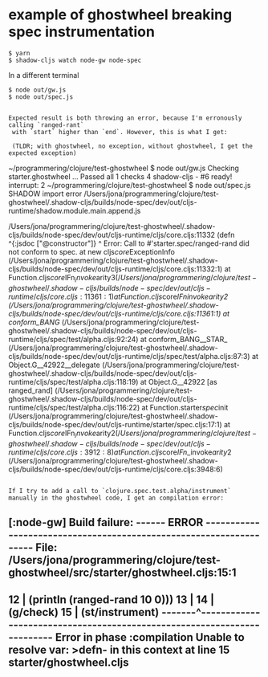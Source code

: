# example of ghostwheel breaking spec instrumentation

```
$ yarn
$ shadow-cljs watch node-gw node-spec
```

In a different terminal
```
$ node out/gw.js
$ node out/spec.js


Expected result is both throwing an error, because I'm erronously calling `ranged-rant`
 with `start` higher than `end`. However, this is what I get:
 
 (TLDR; with ghostwheel, no exception, without ghostwheel, I get the expected exception)

```
~/programmering/clojure/test-ghostwheel $ node out/gw.js 
Checking starter.ghostwheel ...
Passed all 1 checks
4
shadow-cljs - #6 ready!
interrupt: 2
~/programmering/clojure/test-ghostwheel $ node out/spec.js 
SHADOW import error /Users/jona/programmering/clojure/test-ghostwheel/.shadow-cljs/builds/node-spec/dev/out/cljs-runtime/shadow.module.main.append.js

/Users/jona/programmering/clojure/test-ghostwheel/.shadow-cljs/builds/node-spec/dev/out/cljs-runtime/cljs/core.cljs:11332
(defn ^{:jsdoc ["@constructor"]}
^
Error: Call to #'starter.spec/ranged-rand did not conform to spec.
    at new cljs$core$ExceptionInfo (/Users/jona/programmering/clojure/test-ghostwheel/.shadow-cljs/builds/node-spec/dev/out/cljs-runtime/cljs/core.cljs:11332:1)
    at Function.cljs$core$IFn$_invoke$arity$3 (/Users/jona/programmering/clojure/test-ghostwheel/.shadow-cljs/builds/node-spec/dev/out/cljs-runtime/cljs/core.cljs:11361:1)
    at Function.cljs$core$IFn$_invoke$arity$2 (/Users/jona/programmering/clojure/test-ghostwheel/.shadow-cljs/builds/node-spec/dev/out/cljs-runtime/cljs/core.cljs:11361:1)
    at conform_BANG_ (/Users/jona/programmering/clojure/test-ghostwheel/.shadow-cljs/builds/node-spec/dev/out/cljs-runtime/cljs/spec/test/alpha.cljs:92:24)
    at conform_BANG__STAR_ (/Users/jona/programmering/clojure/test-ghostwheel/.shadow-cljs/builds/node-spec/dev/out/cljs-runtime/cljs/spec/test/alpha.cljs:87:3)
    at Object.G__42922__delegate (/Users/jona/programmering/clojure/test-ghostwheel/.shadow-cljs/builds/node-spec/dev/out/cljs-runtime/cljs/spec/test/alpha.cljs:118:19)
    at Object.G__42922 [as ranged_rand] (/Users/jona/programmering/clojure/test-ghostwheel/.shadow-cljs/builds/node-spec/dev/out/cljs-runtime/cljs/spec/test/alpha.cljs:116:22)
    at Function.starter$spec$init (/Users/jona/programmering/clojure/test-ghostwheel/.shadow-cljs/builds/node-spec/dev/out/cljs-runtime/starter/spec.cljs:17:1)
    at Function.cljs$core$IFn$_invoke$arity$2 (/Users/jona/programmering/clojure/test-ghostwheel/.shadow-cljs/builds/node-spec/dev/out/cljs-runtime/cljs/core.cljs:3912:8)
    at Function.cljs$core$IFn$_invoke$arity$2 (/Users/jona/programmering/clojure/test-ghostwheel/.shadow-cljs/builds/node-spec/dev/out/cljs-runtime/cljs/core.cljs:3948:6)
```

If I try to add a call to `clojure.spec.test.alpha/instrument` manually in the ghostwheel code, I get an compilation error:
```
[:node-gw] Build failure:
------ ERROR -------------------------------------------------------------------
 File: /Users/jona/programmering/clojure/test-ghostwheel/src/starter/ghostwheel.cljs:15:1
--------------------------------------------------------------------------------
  12 |   (println (ranged-rand 10 0)))
  13 | 
  14 | (g/check)
  15 | (st/instrument)
-------^------------------------------------------------------------------------
Error in phase :compilation
Unable to resolve var: >defn- in this context at line 15 starter/ghostwheel.cljs
--------------------------------------------------------------------------------
```
